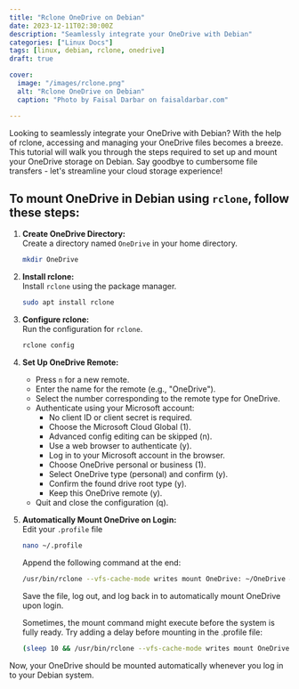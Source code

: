 ```yaml
---
title: "Rclone OneDrive on Debian"
date: 2023-12-11T02:30:00Z
description: "Seamlessly integrate your OneDrive with Debian"
categories: ["Linux Docs"]
tags: [linux, debian, rclone, onedrive]
draft: true

cover:
  image: "/images/rclone.png"
  alt: "Rclone OneDrive on Debian"
  caption: "Photo by Faisal Darbar on faisaldarbar.com"

---
```


Looking to seamlessly integrate your OneDrive with Debian? With the help of rclone, accessing and managing your OneDrive files becomes a breeze. This tutorial will walk you through the steps required to set up and mount your OneDrive storage on Debian. Say goodbye to cumbersome file transfers - let's streamline your cloud storage experience!


## To mount OneDrive in Debian using `rclone`, follow these steps:

1. **Create OneDrive Directory:**  
   Create a directory named `OneDrive` in your home directory.

   ```bash
   mkdir OneDrive
   ```

2. **Install rclone:**  
   Install `rclone` using the package manager.

   ```bash
   sudo apt install rclone
   ```

3. **Configure rclone:**  
   Run the configuration for `rclone`.

   ```bash
   rclone config
   ```

4. **Set Up OneDrive Remote:**  
   - Press `n` for a new remote.
   - Enter the name for the remote (e.g., "OneDrive").
   - Select the number corresponding to the remote type for OneDrive.
   - Authenticate using your Microsoft account:
     - No client ID or client secret is required.
     - Choose the Microsoft Cloud Global (1).
     - Advanced config editing can be skipped (n).
     - Use a web browser to authenticate (y).
     - Log in to your Microsoft account in the browser.
     - Choose OneDrive personal or business (1).
     - Select OneDrive type (personal) and confirm (y).
     - Confirm the found drive root type (y).
     - Keep this OneDrive remote (y).
   - Quit and close the configuration (q).

5. **Automatically Mount OneDrive on Login:**  
   Edit your `.profile` file 
   
   ```bash
   nano ~/.profile
   ```

   Append the following command at the end:

   ```bash
   /usr/bin/rclone --vfs-cache-mode writes mount OneDrive: ~/OneDrive &
   ```

   Save the file, log out, and log back in to automatically mount OneDrive upon login.

   Sometimes, the mount command might execute before the system is fully ready. Try adding a delay before mounting in the .profile file:

   ```bash
   (sleep 10 && /usr/bin/rclone --vfs-cache-mode writes mount OneDrive: ~/OneDrive &) 
   ```

Now, your OneDrive should be mounted automatically whenever you log in to your Debian system.


